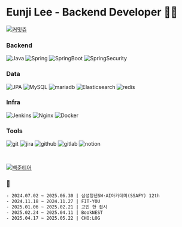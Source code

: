 # Eunji Lee - Backend Developer 👩‍💻
<!-- [![Hits](https://hits.seeyoufarm.com/api/count/incr/badge.svg?url=https%3A%2F%2Fgithub.com%2Fdmswldk28&count_bg=%23B187CF&title_bg=%23CBCACA&icon=&icon_color=%23E5E5E5&title=hits&edge_flat=false)](https://hits.seeyoufarm.com) -->
<!-- 아이콘 https://simpleicons.org/ -->

[![커밋츄](https://www.comitchu.shop/api/chu/test/dmswldk28?background=flower.png&character=c.png)](https://www.comitchu.shop)

### Backend
![Java](https://img.shields.io/badge/Java-007396.svg?&style=for-the-badge&logo=Java&logoColor=white)
![Spring](https://img.shields.io/badge/Spring-6DB33F.svg?&style=for-the-badge&logo=Spring&logoColor=white)
![SpringBoot](https://img.shields.io/badge/SpringBoot-6DB33F.svg?&style=for-the-badge&logo=SpringBoot&logoColor=white)
![SpringSecurity](https://img.shields.io/badge/SpringSecurity-6DB33F.svg?&style=for-the-badge&logo=SpringSecurity&logoColor=white)


### Data
![JPA](https://img.shields.io/badge/JPA-6DB33F.svg?&style=for-the-badge&logo=JPA&logoColor=white)
![MySQL](https://img.shields.io/badge/MySQL-4479A1.svg?&style=for-the-badge&logo=MySQL&logoColor=white)
![mariadb](https://img.shields.io/badge/mariadb-003545.svg?&style=for-the-badge&logo=mariadb&logoColor=white)
![Elasticsearch](https://img.shields.io/badge/elasticsearch-005571.svg?&style=for-the-badge&logo=elasticsearch&logoColor=white)
![redis](https://img.shields.io/badge/redis-FF4438?style=for-the-badge&logo=redis&logoColor=white)

<!-- [![eunji's GitHub stats](https://github-readme-stats.vercel.app/api?username=dmswldk28)](https://github.com/dmswldk28) -->

### Infra
![Jenkins](https://img.shields.io/badge/Jenkins-D24939.svg?&style=for-the-badge&logo=Jenkins&logoColor=white)
![Nginx](https://img.shields.io/badge/Nginx-009639.svg?&style=for-the-badge&logo=Nginx&logoColor=white)
![Docker](https://img.shields.io/badge/Docker-2496ED.svg?&style=for-the-badge&logo=Docker&logoColor=white)

### Tools
![git](https://img.shields.io/badge/git-F05032?style=for-the-badge&logo=git&logoColor=white)
![jira](https://img.shields.io/badge/jira-0052CC?style=for-the-badge&logo=jira&logoColor=white)
![github](https://img.shields.io/badge/github-181717?style=for-the-badge&logo=github&logoColor=white)
![gitlab](https://img.shields.io/badge/gitlab-FC6D26?style=for-the-badge&logo=gitlab&logoColor=white)
![notion](https://img.shields.io/badge/notion-000000?style=for-the-badge&logo=notion&logoColor=white)

<br>

[![백준티어](https://mazassumnida.wtf/api/generate_badge?boj=dmswldk)](https://solved.ac/dmswldk)


### 🌱
```html
- 2024.07.02 ~ 2025.06.30 | 삼성청년SW·AI아카데미(SSAFY) 12th
- 2024.11.18 ~ 2024.11.27 | FIT-YOU
- 2025.01.06 ~ 2025.02.21 | 고민 한 접시
- 2025.02.24 ~ 2025.04.11 | BookNEST
- 2025.04.17 ~ 2025.05.22 | CHO:LOG
```

<!--
- 🔭 I’m currently working on ...
- 🌱 I’m currently learning ...
- 👯 I’m looking to collaborate on ...
- 🤔 I’m looking for help with ...
- 💬 Ask me about ...
- 📫 How to reach me: ...
- 😄 Pronouns: ...
- ⚡ Fun fact: ...
-->
